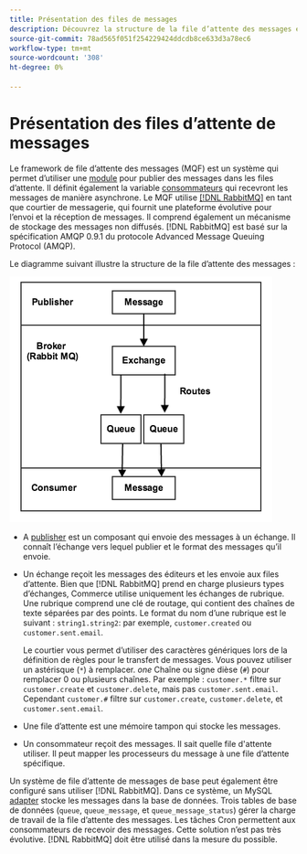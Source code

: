 ```yaml
---
title: Présentation des files de messages
description: Découvrez la structure de la file d’attente des messages et son fonctionnement avec l’application Adobe Commerce et Magento Open Source.
source-git-commit: 78ad565f051f254229424ddcdb8ce633d3a78ec6
workflow-type: tm+mt
source-wordcount: '308'
ht-degree: 0%

---
```



# Présentation des files d’attente de messages

Le framework de file d’attente des messages (MQF) est un système qui permet d’utiliser une [module](https://glossary.magento.com/module) pour publier des messages dans les files d’attente. Il définit également la variable [consommateurs](consumers.md) qui recevront les messages de manière asynchrone. Le MQF utilise [[!DNL RabbitMQ]](https://www.rabbitmq.com) en tant que courtier de messagerie, qui fournit une plateforme évolutive pour l’envoi et la réception de messages. Il comprend également un mécanisme de stockage des messages non diffusés. [!DNL RabbitMQ] est basé sur la spécification AMQP 0.9.1 du protocole Advanced Message Queuing Protocol (AMQP).

Le diagramme suivant illustre la structure de la file d’attente des messages :

![Structure de la file d’attente des messages](../../assets/configuration/mq-framework.png)

- A [publisher](https://glossary.magento.com/publisher-subscriber-pattern) est un composant qui envoie des messages à un échange. Il connaît l’échange vers lequel publier et le format des messages qu’il envoie.

- Un échange reçoit les messages des éditeurs et les envoie aux files d’attente. Bien que [!DNL RabbitMQ] prend en charge plusieurs types d’échanges, Commerce utilise uniquement les échanges de rubrique. Une rubrique comprend une clé de routage, qui contient des chaînes de texte séparées par des points. Le format du nom d’une rubrique est le suivant : `string1.string2`: par exemple, `customer.created` ou `customer.sent.email`.

   Le courtier vous permet d’utiliser des caractères génériques lors de la définition de règles pour le transfert de messages. Vous pouvez utiliser un astérisque (`*`) à remplacer. _one_ Chaîne ou signe dièse (`#`) pour remplacer 0 ou plusieurs chaînes. Par exemple : `customer.*` filtre sur `customer.create` et `customer.delete`, mais pas `customer.sent.email`. Cependant `customer.#` filtre sur `customer.create`,  `customer.delete`, et `customer.sent.email`.

- Une file d’attente est une mémoire tampon qui stocke les messages.

- Un consommateur reçoit des messages. Il sait quelle file d&#39;attente utiliser. Il peut mapper les processeurs du message à une file d’attente spécifique.

Un système de file d’attente de messages de base peut également être configuré sans utiliser [!DNL RabbitMQ]. Dans ce système, un MySQL [adapter](https://glossary.magento.com/adapter) stocke les messages dans la base de données. Trois tables de base de données (`queue`, `queue_message`, et `queue_message_status`) gérer la charge de travail de la file d’attente des messages. Les tâches Cron permettent aux consommateurs de recevoir des messages. Cette solution n’est pas très évolutive. [!DNL RabbitMQ] doit être utilisé dans la mesure du possible.
